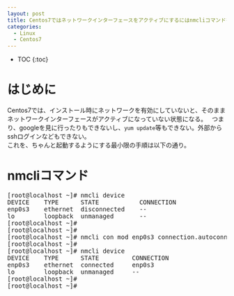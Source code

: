 ```yaml
---
layout: post
title: Centos7ではネットワークインターフェースをアクティブにするにはnmcliコマンドを使う。
categories:
  - Linux
  - Centos7
---
```


* TOC
{:toc}

# はじめに

Centos7では、インストール時にネットワークを有効にしていないと、そのままネットワークインターフェースがアクティブになっていない状態になる。  
つまり、googleを見に行ったりもできないし、`yum update`等もできない。外部からsshログインなどもできない。  
これを、ちゃんと起動するようにする最小限の手順は以下の通り。  

# nmcliコマンド

<pre>
[root@localhost ~]# nmcli device
DEVICE    TYPE      STATE           CONNECTION
enp0s3    ethernet  disconnected    --
lo        loopback  unmanaged       --
[root@localhost ~]#
[root@localhost ~]#
[root@localhost ~]# nmcli con mod enp0s3 connection.autoconnect "yes"
[root@localhost ~]#
[root@localhost ~]# nmcli device
DEVICE    TYPE      STATE         CONNECTION
enp0s3    ethernet  connected     enp0s3
lo        loopback  unmanaged     --
[root@localhost ~]#
[root@localhost ~]#
</pre>
